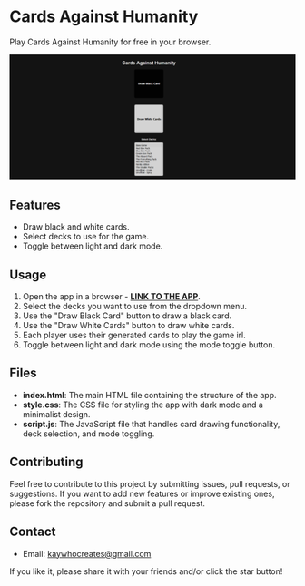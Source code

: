 # Cards Against Humanity

Play Cards Against Humanity for free in your browser.

[![App Image](Non-Game%20Files/App%20Image.png)](https://kay-who-codes.github.io/Cards-Against-Humanity/)

## Features

- Draw black and white cards.
- Select decks to use for the game.
- Toggle between light and dark mode.

## Usage

1. Open the app in a browser - **[LINK TO THE APP](https://kay-who-codes.github.io/Cards-Against-Humanity)**.
2. Select the decks you want to use from the dropdown menu.
3. Use the "Draw Black Card" button to draw a black card.
4. Use the "Draw White Cards" button to draw white cards.
5. Each player uses their generated cards to play the game irl.
6. Toggle between light and dark mode using the mode toggle button.

## Files

- **index.html**: The main HTML file containing the structure of the app.
- **style.css**: The CSS file for styling the app with dark mode and a minimalist design.
- **script.js**: The JavaScript file that handles card drawing functionality, deck selection, and mode toggling.

## Contributing

Feel free to contribute to this project by submitting issues, pull requests, or suggestions. If you want to add new features or improve existing ones, please fork the repository and submit a pull request.

## Contact

- Email: [kaywhocreates@gmail.com](mailto:kaywhocreates@gmail.com)
  
If you like it, please share it with your friends and/or click the star button! 
